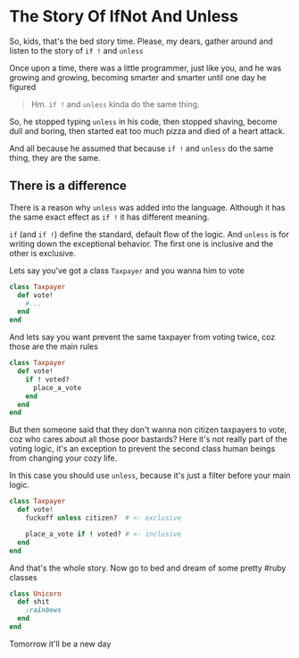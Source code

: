 # The Story Of IfNot And Unless

So, kids, that's the bed story time. Please, my dears, gather around and listen to the story of `if !` and `unless`

Once upon a time, there was a little programmer, just like you, and he was growing and growing, becoming smarter and smarter until one day he figured

> Hm. `if !` and `unless` kinda do the same thing.

So, he stopped typing `unless` in his code, then stopped shaving, become dull and boring, then started eat too much pizza and died of a heart attack.

And all because he assumed that because `if !` and `unless` do the same thing, they are the same.

## There is a difference

There is a reason why `unless` was added into the language. Although it has the same exact effect as `if !` it has different meaning.

`if` (and `if !`) define the standard, default flow of the logic. And `unless` is for writing down the exceptional behavior. The first one is inclusive and the other is exclusive.

Lets say you've got a class `Taxpayer` and you wanna him to vote

```ruby
class Taxpayer
  def vote!
    #...
  end
end
```

And lets say you want prevent the same taxpayer from voting twice, coz those are the main rules

```ruby
class Taxpayer
  def vote!
    if ! voted?
      place_a_vote
    end
  end
end
```

But then someone said that they don't wanna non citizen taxpayers to vote, coz who cares about all those poor bastards? Here it's not really part of the voting logic, it's an exception to prevent the second class human beings from changing your cozy life.

In this case you should use `unless`, because it's just a filter before your main logic.

```ruby
class Taxpayer
  def vote!
    fuckoff unless citizen?  # <- exclusive

    place_a_vote if ! voted? # <- inclusive
  end
end
```

And that's the whole story. Now go to bed and dream of some pretty #ruby classes

```ruby
class Unicorn
  def shit
    :rainbows
  end
end
```

Tomorrow it'll be a new day